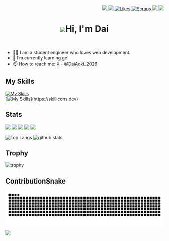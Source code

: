<!-- ## Hi there 👋 -->

<!-- 1. GitHub usernameを変更 -->
<div align="right">
  <a href="http://qiita.com/AokiDai">
    <img height="20" src="https://qiita-badge.apiapi.app/s/AokiDai/posts.svg" />
  </a>
  <a href="http://qiita.com/AokiDai">
    <img height="20" src="https://qiita-badge.apiapi.app/s/AokiDai/contributions.svg" />
  </a>
  <a href="https://zenn.dev/aoki_dai">
    <img src="https://badgen.org/img/zenn/aoki_dai/likes?style=flat" alt="Likes" />
  </a>
  <a href="https://zenn.dev/aoki_dai?tab=scraps">
    <img src="https://badgen.org/img/zenn/aoki_dai/scraps?style=flat" alt="Scraps" />
  </a>
  <a href="https://github.com/Aoki-Dai">
    <img height="20" src="https://komarev.com/ghpvc/?username=Aoki-Dai" />
  </a>
  <a href="https://github.com/Aoki-Dai">
    <img height="20" src="https://img.shields.io/github/followers/Aoki-Dai?label=follow&logo=github&style=flat" />
  </a>
</div>


<!-- 2. プロフィールや連絡先を変更 -->
<!-- ## <img src="https://media.giphy.com/media/hvRJCLFzcasrR4ia7z/giphy.gif" width="28"> Hi there -->
<h1 align="center"><img src="https://media.giphy.com/media/hvRJCLFzcasrR4ia7z/giphy.gif" width="28">Hi, I'm Dai</h1>
<br>

- 🧑‍💻 I am a student engineer who loves web development.
- 🌱 I’m currently learning go!
- 📫 How to reach me: [X - @DaiAoki_2026](https://x.com/DaiAoki_2026)

## My Skills
[![My Skills](https://skillicons.dev/icons?i=c,java,ruby,python,js,html,css,php,go)](https://skillicons.dev)<br>
[![My Skills](https://skillicons.dev/icons?i=laravel,flask,rails,bootstrap,tailwind,jquery,p5js,)](https://skillicons.dev)

<!--
**Aoki-Dai/Aoki-Dai** is a ✨ _special_ ✨ repository because its `README.md` (this file) appears on your GitHub profile.

Here are some ideas to get you started:

- 🔭 I’m currently working on ...
- 🌱 I’m currently learning ...
- 👯 I’m looking to collaborate on ...
- 🤔 I’m looking for help with ...
- 💬 Ask me about ...
- 📫 How to reach me: ...
- 😄 Pronouns: ...
- ⚡ Fun fact: ...
-->

## Stats
![](http://github-profile-summary-cards.vercel.app/api/cards/profile-details?username=Aoki-Dai&theme=noctis_minimus)
![](http://github-profile-summary-cards.vercel.app/api/cards/repos-per-language?username=Aoki-Dai&theme=noctis_minimus)
![](http://github-profile-summary-cards.vercel.app/api/cards/most-commit-language?username=Aoki-Dai&theme=noctis_minimus)
![](http://github-profile-summary-cards.vercel.app/api/cards/stats?username=Aoki-Dai&theme=noctis_minimus)
![](http://github-profile-summary-cards.vercel.app/api/cards/productive-time?username=Aoki-Dai&theme=noctis_minimus&utcOffset=9)

<p align="left"> 
  <img alt="Top Langs" height="165px" src="https://github-readme-stats.vercel.app/api/top-langs/?username=Aoki-Dai&layout=compact&show_icons=true&theme=noctis_minimus" />
  <img alt="github stats" height="165px" src="https://github-readme-stats.vercel.app/api?username=Aoki-Dai&theme=noctis_minimus&show_icons=ture" />
</p>

## Trophy
![trophy](https://github-profile-trophy.vercel.app/?username=Aoki-Dai&theme=chalk)

## ContributionSnake
![](https://raw.githubusercontent.com/Aoki-Dai/Aoki-Dai/output/github-contribution-grid-snake.svg)

<!--透明な 1x1 ピクセルの画像が表示され、各プロファイル ビューでカウンターが増加します。
GitHubはプロキシ サービスを使用して画像をレンダリングするため、このカウンターはヒット数のみを追跡でき、訪問者は追跡できません。-->
![](https://hit.yhype.me/github/profile?user_id=108746684)
